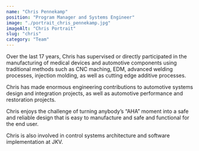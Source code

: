 ```yaml
---
name: "Chris Pennekamp"
position: "Program Manager and Systems Engineer"
image: "./portrait_chris_pennekamp.jpg"
imageAlt: "Chris Portrait"
slug: "chris"
category: "Team"
---
```


Over the last 17 years, Chris has supervised or directly participated in the manufacturing of medical devices and automotive components using traditional methods such as CNC maching, EDM, advanced welding processes, injection molding, as well as cutting edge additive processes.

Chris has made enormous engineering contributions to automotive systems design and integration projects, as well as automotive performance and restoration projects.

Chris enjoys the challenge of turning anybody’s “AHA” moment into a safe and reliable design that is easy to manufacture and safe and functional for the end user.

Chris is also involved in control systems architecture and software implementation at JKV.